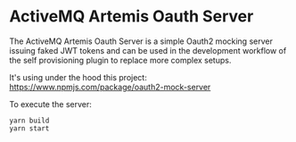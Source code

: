 # ActiveMQ Artemis Oauth Server

The ActiveMQ Artemis Oauth Server is a simple Oauth2 mocking server issuing
faked JWT tokens and can be used in the development workflow of the self
provisioning plugin to replace more complex setups.

It's using under the hood this project: https://www.npmjs.com/package/oauth2-mock-server

To execute the server:

```
yarn build
yarn start
```
